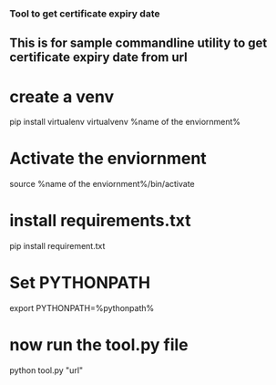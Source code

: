### Tool to get certificate expiry date
## This is for sample commandline utility to get certificate expiry date from url
# create a venv 
pip install virtualenv
virtualvenv %name of the enviornment%
# Activate the enviornment
source %name of the enviornment%/bin/activate
# install requirements.txt
pip install requirement.txt
# Set PYTHONPATH
export PYTHONPATH=%pythonpath%
# now run the tool.py file
python tool.py "url"
